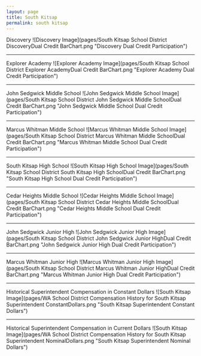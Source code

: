 ```yaml
---
layout: page
title: South Kitsap
permalink: south kitsap
---
```



Discovery
![Discovery Image](pages/South Kitsap School District DiscoveryDual Credit BarChart.png "Discovery Dual Credit Participation")

___

Explorer Academy
![Explorer Academy Image](pages/South Kitsap School District Explorer AcademyDual Credit BarChart.png "Explorer Academy Dual Credit Participation")

___

John Sedgwick Middle School
![John Sedgwick Middle School Image](pages/South Kitsap School District John Sedgwick Middle SchoolDual Credit BarChart.png "John Sedgwick Middle School Dual Credit Participation")

___

Marcus Whitman Middle School
![Marcus Whitman Middle School Image](pages/South Kitsap School District Marcus Whitman Middle SchoolDual Credit BarChart.png "Marcus Whitman Middle School Dual Credit Participation")

___

South Kitsap High School
![South Kitsap High School Image](pages/South Kitsap School District South Kitsap High SchoolDual Credit BarChart.png "South Kitsap High School Dual Credit Participation")

___

Cedar Heights Middle School
![Cedar Heights Middle School Image](pages/South Kitsap School District Cedar Heights Middle SchoolDual Credit BarChart.png "Cedar Heights Middle School Dual Credit Participation")

___

John Sedgwick Junior High
![John Sedgwick Junior High Image](pages/South Kitsap School District John Sedgwick Junior HighDual Credit BarChart.png "John Sedgwick Junior High Dual Credit Participation")

___

Marcus Whitman Junior High
![Marcus Whitman Junior High Image](pages/South Kitsap School District Marcus Whitman Junior HighDual Credit BarChart.png "Marcus Whitman Junior High Dual Credit Participation")

___

Historical Superintendent Compensation in Constant Dollars
![South Kitsap Image](pages/WA School District Compensation History for South Kitsap Superintendent ConstantDollars.png "South Kitsap Superintendent Constant Dollars")

___

Historical Superintendent Compensation in Current Dollars
![South Kitsap Image](pages/WA School District Compensation History for South Kitsap Superintendent NominalDollars.png "South Kitsap Superintendent Nominal Dollars")